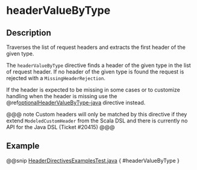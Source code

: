 <a id="headervaluebytype-java"></a>
# headerValueByType

## Description

Traverses the list of request headers and extracts the first header of the given type.

The `headerValueByType` directive finds a header of the given type in the list of request header. If no header of
the given type is found the request is rejected with a `MissingHeaderRejection`.

If the header is expected to be missing in some cases or to customize handling when the header
is missing use the @ref[optionalHeaderValueByType-java](optionalHeaderValueByType.md#optionalheadervaluebytype-java) directive instead.

@@@ note
Custom headers will only be matched by this directive if they extend `ModeledCustomHeader`
from the Scala DSL and there is currently no API for the Java DSL (Ticket #20415)
@@@

## Example

@@snip [HeaderDirectivesExamplesTest.java](../../../../../../../test/java/docs/http/javadsl/server/directives/HeaderDirectivesExamplesTest.java) { #headerValueByType }
